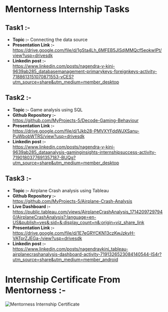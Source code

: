 # Mentorness Internship Tasks

## Task1 :-                                                                                                                             
* **Topic :-**      Connecting the data source                                                                                                                         
* **Presentation Link :-**                                                                                                                                                 
  https://drive.google.com/file/d/1gSta4Lh_6MFEB5JlSdjMMQcf5eokwIPt/view?usp=drivesdk                                                                                                    
* **Linkedin post :-**                                                                                                                                                                            
  https://www.linkedin.com/posts/nagendra-v-kini-9639ab285_databasemanagement-primarykeys-foreignkeys-activity-7188613151070871553-vCES?utm_source=share&utm_medium=member_desktop

## Task2 :-
* **Topic :-**      Game analysis using SQL
* **Github Repository :-**                                                                                                                                                                 
  https://github.com/MyProjects-5/Decode-Gaming-Behaviour                                                                                                                                                            
* **Presentation Link :-**                                                                                                        
  https://drive.google.com/file/d/1Jkb28-PMVXYFddWJXSanu-PuWbobWTRS/view?usp=drivesdk                                                                                
* **Linkedin post :-**                                                                 
  https://www.linkedin.com/posts/nagendra-v-kini-9639ab285_dataanalysis-gaminginsights-internshipsuccess-activity-7190180377691357187-BUQg?utm_source=share&utm_medium=member_desktop                                                                                                                
## Task3 :-
* **Topic :-**      Airplane Crash analysis using Tableau                                                                   
* **Github Repository :-**                                                                                                                                                                         
  https://github.com/MyProjects-5/Airplane-Crash-Analysis
* **Live Dashboard :-**
  https://public.tableau.com/views/AirplaneCrashAnalysis_17142097297940/AirplaneCrashAnalysis?:language=en-US&publish=yes&:sid=&:display_count=n&:origin=viz_share_link
* **Presentation Link :-**                                                                                                                                                                                 
  https://drive.google.com/file/d/1E7eGRYCKN13czKwJzkyH-VATprZJEGa-/view?usp=drivesdk                                                                                              
* **Linkedin post :-**                                                                                                                
  https://www.linkedin.com/posts/nagendravkini_tableau-airplanecrashanalysis-dashboard-activity-7191326523084140544-IS4r?utm_source=share&utm_medium=member_android                                    

# Internship Certificate From Mentorness :-
![Mentorness Internship Certificate](https://github.com/MyProjects-5/Mentorness-Internship-Tasks/assets/140932670/e065538d-4d21-4e40-be9e-1f864c5a9cfb)
